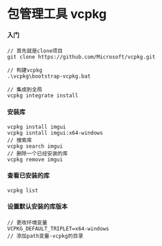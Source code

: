 <!--
 * @作者: 14770137
 * @Date: 2022-09-22 15:18:35
-->
# 包管理工具 vcpkg

#### 入门
```
// 首先就是clone项目
git clone https://github.com/Microsoft/vcpkg.git

// 构建vcpkg
.\vcpkg\bootstrap-vcpkg.bat

// 集成到全局
vcpkg integrate install
```

#### 安装库
```
vcpkg install imgui
vcpkg isntall imgui:x64-windows
// 搜索库
vcpkg search imgui
// 删除一个已经安装的库
vcpkg remove imgui
```

#### 查看已安装的库
```
vcpkg list
```

#### 设置默认安装的库版本
```
// 更改环境变量
VCPKG_DEFAULT_TRIPLET=x64-windows
// 添加path变量-vcpkg的目录
```